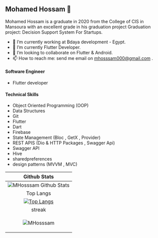 ## Mohamed Hossam 👋

Mohamed Hossam is a graduate in 2020 from the College of CIS in Mansoura with an excellent grade in his graduation project
Graduation project: Decision Support System For Startups.

- 🔭 I’m currently working at Bdaya development - Egypt.
- 🌱 I’m currently Flutter Developer.
- 👯 I’m looking to collaborate on Flutter & Android.
- 📫 How to reach me: send me email on mhosssam000@gmail.com .
#### Software Engineer
  - Flutter developer 
#### Technical Skills
  - Object Oriented Programming (OOP)
  - Data Structures
  - Git
  - Flutter
  - Dart
  - Firebase
  - State Management (Bloc , GetX , Provider)
  - REST APIS (Dio & HTTP Packages , Swagger Api)
  - Swagger API
  - Hive
  - sharedpreferences
  - design patterns (MVVM , MVC)
  
  
  
| Github Stats |
|:------------:|
|![MHosssam Github Stats](https://github-readme-stats.vercel.app/api?username=MHosssam&show_icons=true&theme=dracula)|
| Top Langs |
|[![Top Langs](https://github-readme-stats.vercel.app/api/top-langs/?username=MHosssam&exclude_repo=ualehosaini.github.io,free-for-dev&layout=compact&langs_count=8)](https://github.com/ualehosaini)|
| streak |
|<p><img align="center" src="https://github-readme-streak-stats.herokuapp.com/?user=MHosssam&" alt="MHosssam" /></p> |
 



